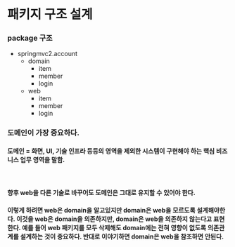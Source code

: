# 패키지 구조 설계
### package 구조
* springmvc2.account
  * domain
    * item
    * member
    * login
  * web
    * item
    * member
    * login
    
### **도메인이 가장 중요하다.**
#### 도메인 = 화면, UI, 기술 인프라 등등의 영역을 제외한 시스템이 구현해야 하는 핵심 비즈니스 업무 영역을 말함.

<br>

#### 향후 web을 다른 기술로 바꾸어도 도메인은 그대로 유지할 수 있어야 한다.
#### 이렇게 하려면 web은 domain을 알고있지만 domain은 web을 모르도록 설계해야한다. 이것을 web은 domain을 의존하지만, domain은 web을 의존하지 않는다고 표현한다. 예를 들어 web 패키지를 모두 삭제해도 domain에는 전혀 영향이 없도록 의존관계를 설계하는 것이 중요하다. 반대로 이야기하면 domain은 web을 참조하면 안된다.